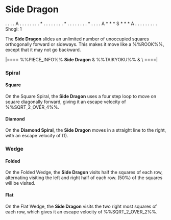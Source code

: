 # Side Dragon

<div class = "movement">
. . . . A . . . .
. . . . * . . . .
. . . . * . . . .
. . . . * . . . .
A * * * S * * * A
. . . . . . . . .
Shogi: 1
</div>

The **Side Dragon** slides an unlimited number of unoccupied squares
orthogonally forward or sideways. This makes it move like a %%ROOK%%,
except that it may not go backward.

|====
%%PIECE_INFO%%
  **Side Dragon**
& %%TAIKYOKU%%
& \\
====|

### Spiral

#### Square

On the Square Spiral, the **Side Dragon** uses a four step loop to
move on square diagonally forward, giving it an escape velocity
of %%SQRT_2_OVER_4%%.

#### Diamond

On the **Diamond Spiral**, the **Side Dragon** moves in a straight
line to the right, with an escape velocity of \(1\).

### Wedge

#### Folded

On the Folded Wedge, the **Side Dragon** visits half the squares
of each row, alternating visiting the left and right half of
each row. \(50\%\) of the squares will be visited.

#### Flat

On the Flat Wedge, the **Side Dragon** visits the two right most
squares of each row, which gives it an escape velocity of %%SQRT_2_OVER_2%%.
